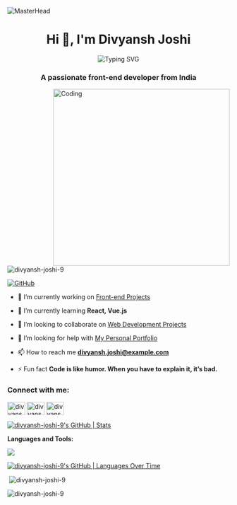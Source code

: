 ![MasterHead](https://user-images.githubusercontent.com/10498744/210012254-234538ff-d198-48aa-8964-37e6fd45d227.gif)
<h1 align="center">Hi 👋, I'm Divyansh Joshi</h1>
<p align="center">
    <img src="https://readme-typing-svg.demolab.com/?font=Fira+Code&weight=600&size=29&duration=2500&pause=500&width=550&lines=Front-End+Developer" alt="Typing SVG">
</p>

<h3 align="center">A passionate front-end developer from India</h3>
<img align="right" alt="Coding" width="400" src="https://t3.ftcdn.net/jpg/05/66/81/30/360_F_566813009_s79aILgAeOcKPMsAucxoAcfYD218jzeG.jpg">

<p align="left"> <img src="https://komarev.com/ghpvc/?username=divyansh-joshi-9&label=Profile%20views&color=0e75b6&style=flat" alt="divyansh-joshi-9" /> </p>

<p align="left"> <a href="https://github.com/divyansh-joshi-9" target="blank"><img src="https://img.shields.io/badge/GitHub-Follow-blue?style=for-the-badge&logo=github" alt="GitHub" /></a> </p>

- 🔭 I’m currently working on [Front-end Projects](https://github.com/divyansh-joshi-9/Portfolio)

- 🌱 I’m currently learning **React, Vue.js**

- 👯 I’m looking to collaborate on [Web Development Projects](https://github.com/divyansh-joshi-9/Portfolio)

- 🤝 I’m looking for help with [My Personal Portfolio](https://abiss.netlify.app/photo)

- 📫 How to reach me **divyansh.joshi@example.com**

- ⚡ Fun fact **Code is like humor. When you have to explain it, it’s bad.**

<h3 align="left">Connect with me:</h3>
<p align="left">
<a href="https://twitter.com/divyansh_joshi" target="blank"><img align="center" src="https://raw.githubusercontent.com/rahuldkjain/github-profile-readme-generator/master/src/images/icons/Social/twitter.svg" alt="divyansh_joshi" height="30" width="40" /></a>
<a href="https://linkedin.com/in/divyansh-joshi" target="blank"><img align="center" src="https://raw.githubusercontent.com/rahuldkjain/github-profile-readme-generator/master/src/images/icons/Social/linked-in-alt.svg" alt="divyansh-joshi" height="30" width="40" /></a>
<a href="https://www.leetcode.com/divyansh_joshi" target="blank"><img align="center" src="https://raw.githubusercontent.com/rahuldkjain/github-profile-readme-generator/master/src/images/icons/Social/leet-code.svg" alt="divyansh_joshi" height="30" width="40" /></a>
</p>

[![divyansh-joshi-9's GitHub | Stats](https://stats.quine.sh/divyansh-joshi-9/github?theme=dark)](https://quine.sh?utm_source=widgets&utm_campaign=divyansh-joshi-9)

**Languages and Tools:**
  
<a href="https://skillicons.dev">
    <img src="https://skillicons.dev/icons?i=git,bootstrap,c,vercel,netlify,cpp,css,figma,github,html,js,linux,md,materialui,mysql,nodejs,postman,py,react,google cloud,vscode&perline=18" />
</a> 

[![divyansh-joshi-9's GitHub | Languages Over Time](https://stats.quine.sh/divyansh-joshi-9/languages-over-time?theme=dark)](https://quine.sh?utm_source=widgets&utm_campaign=divyansh-joshi-9)

<p>&nbsp;<img align="center" src="https://github-readme-stats-git-masterrstaa.vercel.app/api?username=divyansh-joshi-9&show_icons=true&locale=en" alt="divyansh-joshi-9" /></p>

<p><img align="center" src="https://github-readme-streak-stats.herokuapp.com/?user=divyansh-joshi-9&" alt="divyansh-joshi-9" /></p>

